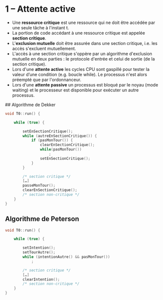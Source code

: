 # 1 – Attente active

* Une **ressource critique** est une ressource qui ne doit être accédée par une seule tâche à l'instant t.
* La portion de code accédant à une ressource critique est appelée **section critique**.
* L'**exclusion mutuelle** doit être assurée dans une section critique, i.e. les accès s'excluent mutuellement.
* L'accès à une section critique s'oppère par un algorithme d'exclusion mutuelle en deux parties : le protocole d'entrée et celui de sortie (de la section critique).
* Lors d'une **attente active** les cycles CPU sont gaspillé pour tester la valeur d’une condition (e.g. boucle while). Le processus n'est alors préempté que par l'ordonnanceur.
* Lors d'une **attente passive** un processus est bloqué par le noyau (mode waiting) et le processeur est disponible pour exécuter un autre processus.

## Algorithme de Dekker

```cpp
void T0::run() {

    while (true) {

        setEnSectionCritique();
        while (autreEnSectionCritique()) {
            if (pasMonTour()) {
                clearEnSectionCritique();
                while(pasMonTour())
                    ;
                setEnSectionCritique();
            }
        }

        /* section critique */
        […]
        passeMonTour();
        clearEnSectionCritique();
        /* section non-critique */
    }
}
```

## Algorithme de Peterson

```cpp
void T0::run() {

    while (true) {

        setIntention();
        setTourAutre();
        while (intentionAutre() && pasMonTour())
            ;

        /* section critique */
        […]
        clearIntention();
        /* section non-critique */
    }
}
```
